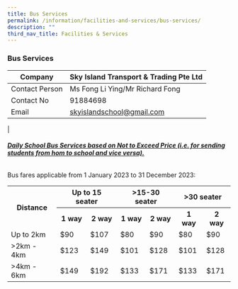 ```yaml
---
title: Bus Services
permalink: /information/facilities-and-services/bus-services/
description: ""
third_nav_title: Facilities & Services
---
```

### **Bus Services**

| Company | Sky Island Transport &amp; Trading Pte Ltd |
|---|---|
| Contact Person | Ms Fong Li Ying/Mr Richard Fong |
| Contact No | 91884698 |
| Email  | [skyislandschool@gmail.com](mailto:skyislandschool@gmail.com)  |
|

###### **<u>Daily School Bus Services based on Not to Exceed Price (i.e. for sending students from hom to school and vice versa). </u>**

Bus fares applicable from 1 January 2023 to 31 December 2023:

<table> 
		<tbody>
			<tr><th rowspan="2">Distance </th>
			<th colspan="2"> Up to 15 seater </th>			
			<th colspan="2"> &gt;15-30 seater </th>
      <th colspan="2"> &gt;30 seater </th>
	</tr>	
			<tr>
			<th> 1 way </th>
			<th> 2 way </th>
			<th> 1 way </th>
			<th> 2 way </th>
			<th> 1 way </th>
			<th> 2 way </th>
	</tr>	
	<tr>
			<td> Up to 2km</td>
			<td> $90 </td>
			<td> $107 </td>
			<td> $80 </td>
			<td> $90 </td>
			<td> $80 </td>
			<td> $90 </td>
	</tr>
	<tr>
			<td> &gt;2km - 4km</td>
			<td> $123 </td>
			<td> $149 </td>
			<td> $101 </td>
			<td> $128 </td>
			<td> $101 </td>
			<td> $128 </td>
	</tr>
				<tr>
			<td> &gt;4km - 6km</td>
			<td> $149 </td>
			<td> $192 </td>
			<td> $133 </td>
			<td> $171 </td>
			<td> $133 </td>
			<td> $171 </td>
	</tr>
</tbody></table>


